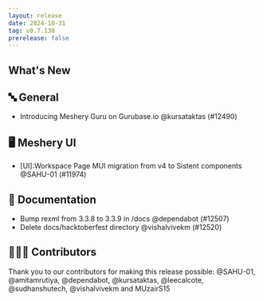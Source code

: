 ```yaml
---
layout: release
date: 2024-10-31
tag: v0.7.130
prerelease: false
---
```


## What's New
## 🔤 General
- Introducing Meshery Guru on Gurubase.io @kursataktas (#12490)

## 🖥 Meshery UI

- [UI]:Workspace Page MUI migration from v4 to Sistent components  @SAHU-01 (#11974)

## 📖 Documentation

- Bump rexml from 3.3.8 to 3.3.9 in /docs @dependabot (#12507)
- Delete docs/hacktoberfest directory @vishalvivekm (#12520)

## 👨🏽‍💻 Contributors

Thank you to our contributors for making this release possible:
@SAHU-01, @amitamrutiya, @dependabot, @kursataktas, @leecalcote, @sudhanshutech, @vishalvivekm and MUzairS15

